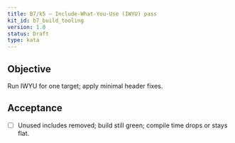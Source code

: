```yaml
---
title: B7/k5 — Include-What-You-Use (IWYU) pass
kit_id: b7_build_tooling
version: 1.0
status: Draft
type: kata
---
```

## Objective
Run IWYU for one target; apply minimal header fixes.
## Acceptance
- [ ] Unused includes removed; build still green; compile time drops or stays flat.
